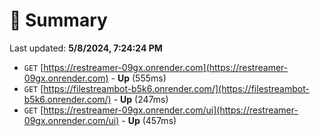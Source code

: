 # 📖 Summary
Last updated: **5/8/2024, 7:24:24 PM**

- `GET` [https://restreamer-09gx.onrender.com](https://restreamer-09gx.onrender.com) - **Up** (555ms)
- `GET` [https://filestreambot-b5k6.onrender.com/](https://filestreambot-b5k6.onrender.com/) - **Up** (247ms)
- `GET` [https://restreamer-09gx.onrender.com/ui](https://restreamer-09gx.onrender.com/ui) - **Up** (457ms)
